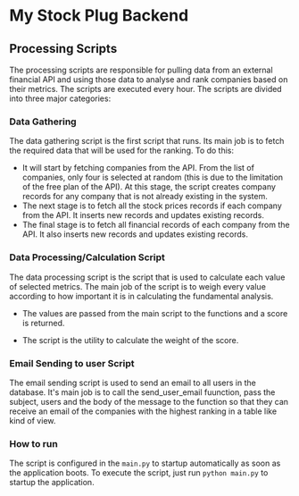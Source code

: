 # My Stock Plug Backend

## Processing Scripts
The processing scripts are responsible for pulling data from an external financial API and using those data to analyse and rank companies based on their metrics. The scripts are executed every hour.
The scripts are divided into three major categories:

### Data Gathering
The data gathering script is the first script that runs. Its main job is to fetch the required data that will be used for the ranking. To do this:
- It will start by fetching companies from the API. From the list of companies, only four is selected at random (this is due to the limitation of the free plan of the API). At this stage, the script creates company records for any company that is not already existing in the system.
- The next stage is to fetch all the stock prices records if each company from the API. It inserts new records and updates existing records.
- The final stage is to fetch all financial records of each company from the API. It also inserts new records and updates existing records.


### Data Processing/Calculation Script

The data processing script is the script that is used to calculate each value of selected metrics. The main job of the script is to weigh every value according to how important it is in calculating the fundamental analysis.

- The values are passed from the main script to the functions and a score is returned.

- The script is the utility to calculate the weight of the score.

### Email Sending to user Script

The email sending script is used to send an email to all users in the database. It's main job is to call the send_user_email fuunction, pass the subject, users and the body of the message to the function so that they can receive an email of the companies with the highest ranking in a table like kind of view.

### How to run
The script is configured in the `main.py` to startup automatically as soon as the application boots. To execute the script, just run ```python main.py``` to startup the application.
